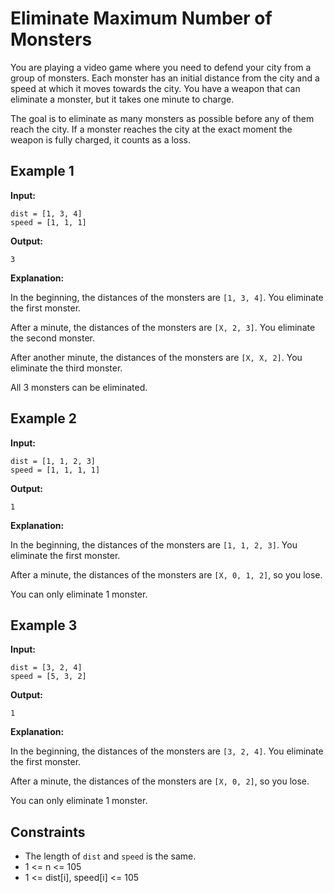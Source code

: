 # Eliminate Maximum Number of Monsters

You are playing a video game where you need to defend your city from a group of monsters. Each monster has an initial distance from the city and a speed at which it moves towards the city. You have a weapon that can eliminate a monster, but it takes one minute to charge.

The goal is to eliminate as many monsters as possible before any of them reach the city. If a monster reaches the city at the exact moment the weapon is fully charged, it counts as a loss.

## Example 1

**Input:**
```
dist = [1, 3, 4]
speed = [1, 1, 1]
```

**Output:**
```
3
```

**Explanation:**

In the beginning, the distances of the monsters are `[1, 3, 4]`. You eliminate the first monster.

After a minute, the distances of the monsters are `[X, 2, 3]`. You eliminate the second monster.

After another minute, the distances of the monsters are `[X, X, 2]`. You eliminate the third monster.

All 3 monsters can be eliminated.

## Example 2

**Input:**
```
dist = [1, 1, 2, 3]
speed = [1, 1, 1, 1]
```

**Output:**
```
1
```

**Explanation:**

In the beginning, the distances of the monsters are `[1, 1, 2, 3]`. You eliminate the first monster.

After a minute, the distances of the monsters are `[X, 0, 1, 2]`, so you lose.

You can only eliminate 1 monster.

## Example 3

**Input:**
```
dist = [3, 2, 4]
speed = [5, 3, 2]
```

**Output:**
```
1
```

**Explanation:**

In the beginning, the distances of the monsters are `[3, 2, 4]`. You eliminate the first monster.

After a minute, the distances of the monsters are `[X, 0, 2]`, so you lose.

You can only eliminate 1 monster.

## Constraints
- The length of `dist` and `speed` is the same.
- 1 <= n <= 105
- 1 <= dist[i], speed[i] <= 105
